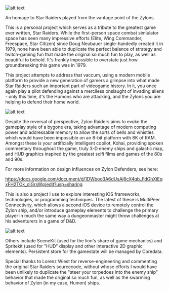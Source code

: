 ![alt text](https://github.com/jglasse/ZylonDefenders/blob/master/zylons/ZylonDefenderTitle.png)

An homage to Star Raiders played from the vantage point of the Zylons.

This is a personal project which serves as a tribute to the greatest game ever written, Star Raiders. While the first-person space combat simlulator space has seen many impressive efforts (Elite, Wing Commander, Freespace, Star Citizen) since Doug Neubauer single-handedly created it in 1979, none have been able to duplicate the perfect balance of strategy and twitch-gaming fun that made the original so much fun to play, as well as beautiful to behold. It's frankly impossible to overstate just how groundbreaking this game was in 1979. 

This project attempts to address that vaccum, using a modern mobile platform to provide a new generation of gamers a glimpse into what made Star Raiders such an important part of videogame history. In it, you once again play a pilot defending against a merciless onslaught of invading aliens - only this time, it's the Humons who are attacking, and the Zylons you are helping to defend their home world. 

![alt text](https://github.com/jglasse/ZylonDefenders/blob/master/zylons/zylonGameplaySample.png)

Despite the reversal of perspective, Zylon Raiders aims to evoke the gameplay style of a bygone era, taking advantage of modern computing power and addressable memory to allow the sorts of bells and whistles which would have been impossible on an 8-bit platform with 8K of RAM. Amongst these is your artificially intelligent copilot, Kohai, providing spoken commentary throughout the game, truly 3-D enemy ships and galactic map, and HUD graphics inspired by the greatest scifi films and games of the 80s and 90s.

For more information on design influences on Zylon Defenders, see here:

https://docs.google.com/document/d/1DWboo3A6dUsAj6cX4qb_FdGhXjEqxFH2TOk_diGrsWg/edit?usp=sharing 



This is also a project I use to explore interesting iOS frameworks, technologies, or programming techniques. The latest
of these is MultiPeer Connectivity, which allows a second iOS device to remotely control the Zylon ship, and/or introduce gameplay elements to challenge the primary player in much the same way a dungeonmaster might throw challenges at his adventurers in a game of D&D.

![alt text](https://github.com/jglasse/ZylonDefenders/blob/master/zylons/helm0.png)

Others include SceneKit (used for the lion's share of game mechanics) and Spritekit (used for "HUD" display and other interactive 2D graphic elements). Persistent store for the gamestate will be managed by Coredata.

Special thanks to Lorenz Wiest for reverse-engineering and commenting the original Star Raiders sourcecode, without whose efforts I would have been unlikely to duplicate the "steer your torpedoes into the enemy ship" behavior that made the original so much fun, as well as the swarming behavior of Zylon (in my case, Humon) ships. 
  




